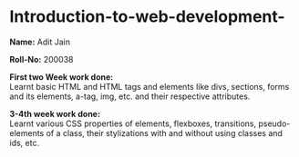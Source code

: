 # Introduction-to-web-development-
<b>Name:</b> Adit Jain

<b>Roll-No:</b> 200038

<b>First two Week work done:</b>
<br>Learnt basic HTML and HTML tags and elements like divs, sections, forms and its elements, a-tag, img, etc. and their respective attributes.

<b>3-4th week work done:</b>
<br>Learnt various CSS properties of elements, flexboxes, transitions, pseudo-elements of a class, their stylizations with and without using classes and ids, etc.